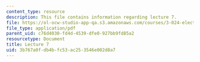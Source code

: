 ```yaml
---
content_type: resource
description: This file contains information regarding lecture 7.
file: https://ol-ocw-studio-app-qa.s3.amazonaws.com/courses/3-024-electronic-optical-and-magnetic-properties-of-materials-spring-2013/3b767a0fdb4bfc53ac253546e002d8a7_MIT3_024S13_2012lec7.pdf
file_type: application/pdf
parent_uid: c76d4030-fd4d-4539-dfe0-927bb9fd85a2
resourcetype: Document
title: Lecture 7
uid: 3b767a0f-db4b-fc53-ac25-3546e002d8a7
---
```

